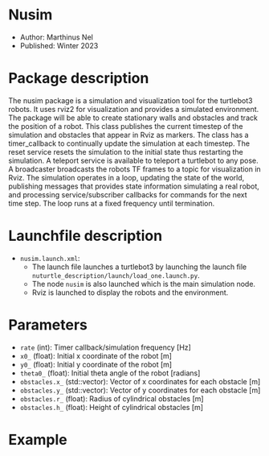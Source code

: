 # Nusim
* Author: Marthinus Nel
* Published: Winter 2023
# Package description
The nusim package is a simulation and visualization tool for the turtlebot3 robots.
It uses rviz2 for visualization and provides a simulated environment. The package
will be able to create stationary walls and obstacles and track the position of a
robot. This class publishes the current timestep of the simulation and obstacles that
appear in Rviz as markers. The class has a timer_callback to continually update the
simulation at each timestep. The reset service resets the simulation to the initial
state thus restarting the simulation. A teleport service is available to teleport a
turtlebot to any pose. A broadcaster broadcasts the robots TF frames to a topic for
visualization in Rviz. The simulation operates in a loop, updating the state of the
world, publishing messages that provides state information simulating a real robot,
and processing service/subscriber callbacks for commands for the next time step. The
loop runs at a fixed frequency until termination.

# Launchfile description
- `nusim.launch.xml`:
    * The launch file launches a turtlebot3 by launching the launch file
      `nuturtle_description/launch/load_one.launch.py`.
    * The node `nusim` is also launched which is the main simulation node.
    * Rviz is launched to display the robots and the environment.

# Parameters
* ```rate``` (int): Timer callback/simulation frequency [Hz]
* ```x0_``` (float): Initial x coordinate of the robot [m]
* ```y0_``` (float): Initial y coordinate of the robot [m]
* ```theta0_``` (float): Initial theta angle of the robot [radians]
* ```obstacles.x_``` (std::vector<double>): Vector of x coordinates for each obstacle [m]
* ```obstacles.y_``` (std::vector<double>): Vector of y coordinates for each obstacle [m]
* ```obstacles.r_``` (float): Radius of cylindrical obstacles [m]
* ```obstacles.h_``` (float): Height of cylindrical obstacles [m]

# Example
